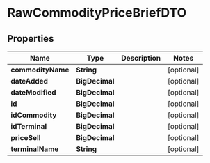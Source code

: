 

# RawCommodityPriceBriefDTO


## Properties

| Name | Type | Description | Notes |
|------------ | ------------- | ------------- | -------------|
|**commodityName** | **String** |  |  [optional] |
|**dateAdded** | **BigDecimal** |  |  [optional] |
|**dateModified** | **BigDecimal** |  |  [optional] |
|**id** | **BigDecimal** |  |  [optional] |
|**idCommodity** | **BigDecimal** |  |  [optional] |
|**idTerminal** | **BigDecimal** |  |  [optional] |
|**priceSell** | **BigDecimal** |  |  [optional] |
|**terminalName** | **String** |  |  [optional] |



